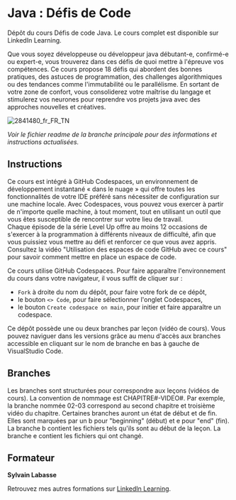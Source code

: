 # Java : Défis de Code
Dépôt du cours Défis de code Java. Le cours complet est disponible sur LinkedIn Learning.

Que vous soyez développeuse ou développeur java débutant-e, confirmé-e ou expert-e, vous trouverez dans ces défis de quoi mettre à l'épreuve vos compétences. Ce cours propose 18 défis qui abordent des bonnes pratiques, des astuces de programmation, des challenges algorithmiques ou des tendances comme l'immutabilité ou le parallélisme. En sortant de votre zone de confort, vous consoliderez votre maîtrise du langage et stimulerez vos neurones pour reprendre vos projets java avec des approches nouvelles et créatives.

![2841480_fr_FR_TN](https://user-images.githubusercontent.com/61017085/200617314-39535e37-e613-4f8c-ae66-d6da4df0e89d.jpg)

_Voir le fichier readme de la branche principale pour des informations et instructions actualisées._

## Instructions

Ce cours est intégré à GitHub Codespaces, un environnement de développement instantané « dans le nuage » qui offre toutes les fonctionnalités de votre IDE préféré sans nécessiter de configuration sur une machine locale. Avec Codespaces, vous pouvez vous exercer à partir de n'importe quelle machine, à tout moment, tout en utilisant un outil que vous êtes susceptible de rencontrer sur votre lieu de travail.  
Chaque épisode de la série Level Up offre au moins 12 occasions de s'exercer à la programmation à différents niveaux de difficulté, afin que vous puissiez vous mettre au défi et renforcer ce que vous avez appris. Consultez la vidéo "Utilisation des espaces de code GitHub avec ce cours" pour savoir comment mettre en place un espace de code. 

Ce cours utilise GitHub Codespaces. Pour faire apparaître l'environnement du cours dans votre navigateur, il vous suffit de cliquer sur :
- `Fork` à droite du nom du dépôt, pour faire votre fork de ce dépôt,
- le bouton `<> Code`, pour faire sélectionner l'onglet Codespaces,
- le bouton `Create codespace on main`, pour initier et faire apparaître un codespace.

Ce dépôt possède une ou deux branches par leçon (vidéo de cours). Vous pouvez naviguer dans les versions grâce au menu d'accès aux branches accessible en cliquant sur le nom de branche en bas à gauche de VisualStudio Code.

## Branches

Les branches sont structurées pour correspondre aux leçons (vidéos de cours). La convention de nommage est CHAPITRE#-VIDEO#. Par exemple, la branche nommée 02-03 correspond au second chapitre et troisième vidéo du chapitre. 
Certaines branches auront un état de début et de fin. Elles sont marquées par un b pour "beginning" (début) et e pour "end" (fin). La branche b contient les fichiers tels qu'ils sont au début de la leçon. La branche e contient les fichiers qui ont changé.

## Formateur

**Sylvain Labasse** 

Retrouvez mes autres formations sur [LinkedIn Learning][lil-URL-trainer].

[lil-course-url]: https://www.linkedin.com/learning/java-defis-code-19766559
[lil-thumbnail-url]: https://cdn.lynda.com/course/2825378/2825378-1584377756312-16x9.jpg
[lil-URL-trainer]: https://www.linkedin.com/learning/instructors/sylvain-labasse
